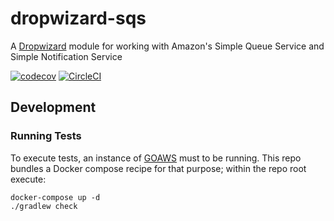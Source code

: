 # dropwizard-sqs

A [Dropwizard](https://github.com/SmartThingsOSS/dropwizard-common) module for working with Amazon's Simple Queue Service and Simple Notification Service

[![codecov](https://codecov.io/gh/SmartThingsOSS/dropwizard-sqs/branch/master/graph/badge.svg)](https://codecov.io/gh/SmartThingsOSS/dropwizard-sqs)
[![CircleCI](https://circleci.com/gh/SmartThingsOSS/dropwizard-sqs/tree/master.svg?style=svg)](https://circleci.com/gh/SmartThingsOSS/dropwizard-sqs/tree/master)

## Development

### Running Tests

To execute tests, an instance of [GOAWS](https://github.com/p4tin/goaws) must to be running. This repo bundles 
a Docker compose recipe for that purpose; within the repo root execute:

```
docker-compose up -d
./gradlew check
```
